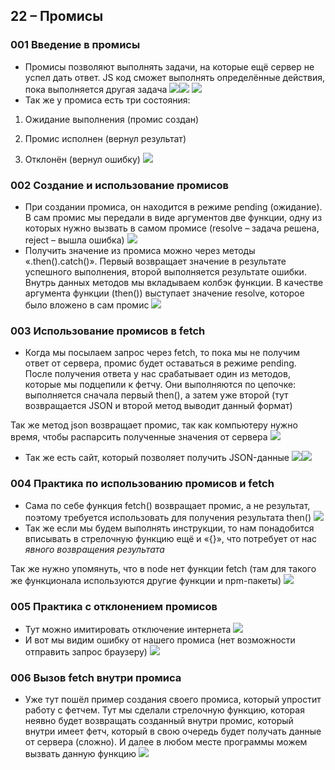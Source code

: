 ## **22 – Промисы**

### **001 Введение в промисы**

- Промисы позволяют выполнять задачи, на которые ещё сервер не успел дать ответ. JS код сможет выполнять определённые действия, пока выполняется другая задача
![](_png/Pasted%20image%2020220908193835.png)![](_png/Pasted%20image%2020220908193839.png)
![](_png/Pasted%20image%2020220908193845.png)
- Так же у промиса есть три состояния:

1) Ожидание выполнения (промис создан)

2) Промис исполнен (вернул результат)

3) Отклонён (вернул ошибку)
![](_png/Pasted%20image%2020220908193856.png)
### **002 Создание и использование промисов**

- При создании промиса, он находится в режиме pending (ожидание). В сам промис мы передали в виде аргументов две функции, одну из которых нужно вызвать в самом промисе (resolve – задача решена, reject – вышла ошибка)
![](_png/Pasted%20image%2020220908193901.png)
- Получить значение из промиса можно через методы «.then().catch()». Первый возвращает значение в результате успешного выполнения, второй выполняется результате ошибки. Внутрь данных методов мы вкладываем колбэк функции. В качестве аргумента функции (then()) выступает значение resolve, которое было вложено в сам промис
![](_png/Pasted%20image%2020220908193909.png)
### **003 Использование промисов в fetch**

- Когда мы посылаем запрос через fetch, то пока мы не получим ответ от сервера, промис будет оставаться в режиме pending. После получения ответа у нас срабатывает один из методов, которые мы подцепили к фетчу. Они выполняются по цепочке: выполняется сначала первый then(), а затем уже второй (тут возвращается JSON и второй метод выводит данный формат)

Так же метод json возвращает промис, так как компьютеру нужно время, чтобы распарсить полученные значения от сервера
![](_png/Pasted%20image%2020220908193943.png)
- Так же есть сайт, который позволяет получить JSON-данные
![](_png/Pasted%20image%2020220908193947.png)![](_png/Pasted%20image%2020220908193951.png)
### **004 Практика по использованию промисов и fetch**

- Сама по себе функция fetch() возвращает промис, а не результат, поэтому требуется использовать для получения результата then()
![](_png/Pasted%20image%2020220908193956.png)
- Так же если мы будем выполнять инструкции, то нам понадобится вписывать в стрелочную функцию ещё и «{}», что потребует от нас _явного возвращения результата_

Так же нужно упомянуть, что в node нет функции fetch (там для такого же функционала используются другие функции и npm-пакеты)
![](_png/Pasted%20image%2020220908194002.png)
### **005 Практика с отклонением промисов**

- Тут можно имитировать отключение интернета
![](_png/Pasted%20image%2020220908194006.png)
- И вот мы видим ошибку от нашего промиса (нет возможности отправить запрос браузеру)
![](_png/Pasted%20image%2020220908194011.png)
### **006 Вызов fetch внутри промиса**

- Уже тут пошёл пример создания своего промиса, который упростит работу с фетчем. Тут мы сделали стрелочную функцию, которая неявно будет возвращать созданный внутри промис, который внутри имеет фетч, который в свою очередь будет получать данные от сервера (сложно). И далее в любом месте программы можем вызвать данную функцию
![](_png/Pasted%20image%2020220908194017.png)